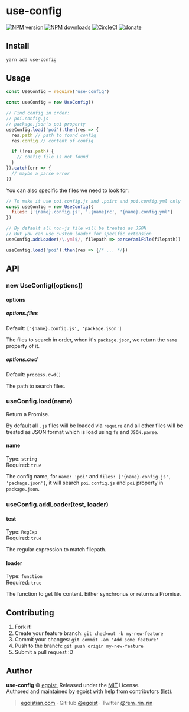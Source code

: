 # use-config

[![NPM version](https://img.shields.io/npm/v/use-config.svg?style=flat)](https://npmjs.com/package/use-config) [![NPM downloads](https://img.shields.io/npm/dm/use-config.svg?style=flat)](https://npmjs.com/package/use-config) [![CircleCI](https://circleci.com/gh/egoist/use-config/tree/master.svg?style=shield)](https://circleci.com/gh/egoist/use-config/tree/master)  [![donate](https://img.shields.io/badge/$-donate-ff69b4.svg?maxAge=2592000&style=flat)](https://github.com/egoist/donate)

## Install

```bash
yarn add use-config
```

## Usage

```js
const UseConfig = require('use-config')

const useConfig = new UseConfig()

// Find config in order:
// poi.config.js
// package.json's poi property
useConfig.load('poi').then(res => {
  res.path // path to found config
  res.config // content of config

  if (!res.path) {
    // config file is not found
  }
}).catch(err => {
  // maybe a parse error
})
```

You can also specific the files we need to look for:

```js
// To make it use poi.config.js and .poirc and poi.config.yml only
const useConfig = new UseConfig({
  files: ['{name}.config.js', '.{name}rc', '{name}.config.yml']
})

// By default all non-js file will be treated as JSON
// But you can use custom loader for specific extension
useConfig.addLoader(/\.yml$/, filepath => parseYamlFile(filepath))

useConfig.load('poi').then(res => {/* ... */})
```

## API

### new UseConfig([options])

#### options

##### options.files

Default: `['{name}.config.js', 'package.json']`

The files to search in order, when it's `package.json`, we return the `name` property of it.

##### options.cwd

Default: `process.cwd()`

The path to search files.

### useConfig.load(name)

Return a Promise.

By default all `.js` files will be loaded via `require` and all other files will be treated as JSON format which is load using `fs` and `JSON.parse`.

#### name

Type: `string`<br>
Required: `true`

The config name, for `name: 'poi'` and `files: ['{name}.config.js', 'package.json']`, it will search `poi.config.js` and `poi` property in `package.json`.

### useConfig.addLoader(test, loader)

#### test

Type: `RegExp`<br>
Required: `true`

The regular expression to match filepath.

#### loader

Type: `function`<br>
Required: `true`

The function to get file content. Either synchronus or returns a Promise.

## Contributing

1. Fork it!
2. Create your feature branch: `git checkout -b my-new-feature`
3. Commit your changes: `git commit -am 'Add some feature'`
4. Push to the branch: `git push origin my-new-feature`
5. Submit a pull request :D


## Author

**use-config** © [egoist](https://github.com/egoist), Released under the [MIT](./LICENSE) License.<br>
Authored and maintained by egoist with help from contributors ([list](https://github.com/egoist/use-config/contributors)).

> [egoistian.com](https://egoistian.com) · GitHub [@egoist](https://github.com/egoist) · Twitter [@rem_rin_rin](https://twitter.com/rem_rin_rin)
